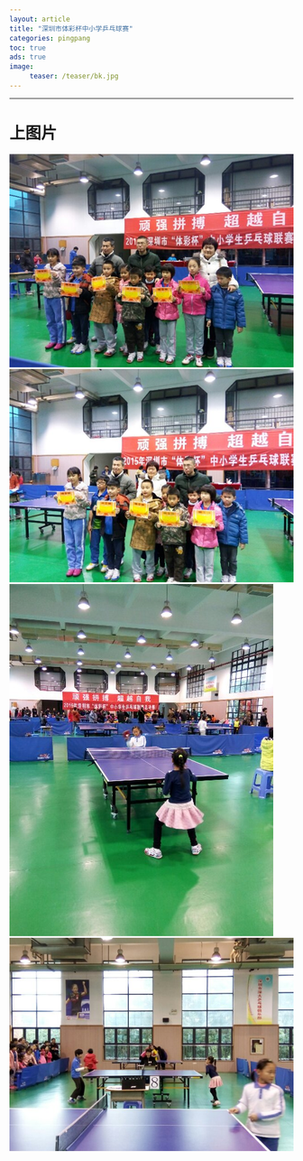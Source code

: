 ```yaml
---
layout: article
title: "深圳市体彩杯中小学乒乓球赛"
categories: pingpang
toc: true
ads: true
image:
     teaser: /teaser/bk.jpg
---
```


---

# 上图片

![life](/images/pingpang/0124_14.jpg)
![life](/images/pingpang/0124_15.jpg)
![life](/images/pingpang/0124_16.jpg)
![life](/images/pingpang/0124_17.jpg)